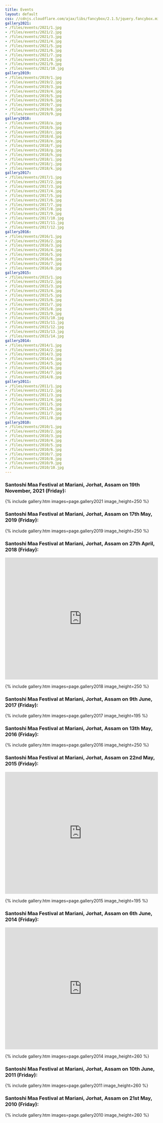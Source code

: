 ```yaml
---
title: Events
layout: default
css: //cdnjs.cloudflare.com/ajax/libs/fancybox/2.1.5/jquery.fancybox.min.css
gallery2021:
- /files/events/2021/1.jpg
- /files/events/2021/2.jpg
- /files/events/2021/3.jpg
- /files/events/2021/4.jpg
- /files/events/2021/5.jpg
- /files/events/2021/6.jpg
- /files/events/2021/7.jpg
- /files/events/2021/8.jpg
- /files/events/2021/9.jpg
- /files/events/2021/10.jpg
gallery2019:
- /files/events/2019/1.jpg
- /files/events/2019/2.jpg
- /files/events/2019/3.jpg
- /files/events/2019/4.jpg
- /files/events/2019/5.jpg
- /files/events/2019/6.jpg
- /files/events/2019/7.jpg
- /files/events/2019/8.jpg
- /files/events/2019/9.jpg
gallery2018:
- /files/events/2018/a.jpg
- /files/events/2018/b.jpg
- /files/events/2018/c.jpg
- /files/events/2018/d.jpg
- /files/events/2018/e.jpg
- /files/events/2018/f.jpg
- /files/events/2018/g.jpg
- /files/events/2018/h.jpg
- /files/events/2018/i.jpg
- /files/events/2018/j.jpg
- /files/events/2018/k.jpg
gallery2017:
- /files/events/2017/1.jpg
- /files/events/2017/2.jpg
- /files/events/2017/3.jpg
- /files/events/2017/4.jpg
- /files/events/2017/5.jpg
- /files/events/2017/6.jpg
- /files/events/2017/7.jpg
- /files/events/2017/8.jpg
- /files/events/2017/9.jpg
- /files/events/2017/10.jpg
- /files/events/2017/11.jpg
- /files/events/2017/12.jpg
gallery2016:
- /files/events/2016/1.jpg
- /files/events/2016/2.jpg
- /files/events/2016/3.jpg
- /files/events/2016/4.jpg
- /files/events/2016/5.jpg
- /files/events/2016/6.jpg
- /files/events/2016/7.jpg
- /files/events/2016/8.jpg
gallery2015:
- /files/events/2015/1.jpg
- /files/events/2015/2.jpg
- /files/events/2015/3.jpg
- /files/events/2015/4.jpg
- /files/events/2015/5.jpg
- /files/events/2015/6.jpg
- /files/events/2015/7.jpg
- /files/events/2015/8.jpg
- /files/events/2015/9.jpg
- /files/events/2015/10.jpg
- /files/events/2015/11.jpg
- /files/events/2015/12.jpg
- /files/events/2015/13.jpg
- /files/events/2015/14.jpg
gallery2014:
- /files/events/2014/1.jpg
- /files/events/2014/2.jpg
- /files/events/2014/3.jpg
- /files/events/2014/4.jpg
- /files/events/2014/5.jpg
- /files/events/2014/6.jpg
- /files/events/2014/7.jpg
- /files/events/2014/8.jpg
gallery2011:
- /files/events/2011/1.jpg
- /files/events/2011/2.jpg
- /files/events/2011/3.jpg
- /files/events/2011/4.jpg
- /files/events/2011/5.jpg
- /files/events/2011/6.jpg
- /files/events/2011/7.jpg
- /files/events/2011/8.jpg
gallery2010:
- /files/events/2010/1.jpg
- /files/events/2010/2.jpg
- /files/events/2010/3.jpg
- /files/events/2010/4.jpg
- /files/events/2010/5.jpg
- /files/events/2010/6.jpg
- /files/events/2010/7.jpg
- /files/events/2010/8.jpg
- /files/events/2010/9.jpg
- /files/events/2010/10.jpg
---
```


### Santoshi Maa Festival at Mariani, Jorhat, Assam on 19th November, 2021 (Friday):

{% include gallery.htm images=page.gallery2021 image_height=250 %}

### Santoshi Maa Festival at Mariani, Jorhat, Assam on 17th May, 2019 (Friday):

{% include gallery.htm images=page.gallery2019 image_height=250 %}

### Santoshi Maa Festival at Mariani, Jorhat, Assam on 27th April, 2018 (Friday):

<iframe width="100%" height="400" src="https://www.youtube.com/embed/lMZ3rbHPLGA" frameborder="0" allowfullscreen></iframe>

{% include gallery.htm images=page.gallery2018 image_height=250 %}

### Santoshi Maa Festival at Mariani, Jorhat, Assam on 9th June, 2017 (Friday):

{% include gallery.htm images=page.gallery2017 image_height=195 %}

### Santoshi Maa Festival at Mariani, Jorhat, Assam on 13th May, 2016 (Friday):

{% include gallery.htm images=page.gallery2016 image_height=250 %}

### Santoshi Maa Festival at Mariani, Jorhat, Assam on 22nd May, 2015 (Friday):

<iframe width="100%" height="400" src="https://www.youtube.com/embed/-1cMSFikgUs" frameborder="0" allowfullscreen></iframe>

{% include gallery.htm images=page.gallery2015 image_height=195 %}

### Santoshi Maa Festival at Mariani, Jorhat, Assam on 6th June, 2014 (Friday):

<iframe width="100%" height="400" src="https://www.youtube.com/embed/3sqCtBgHbFQ" frameborder="0" allowfullscreen></iframe>

{% include gallery.htm images=page.gallery2014 image_height=260 %}

### Santoshi Maa Festival at Mariani, Jorhat, Assam on 10th June, 2011 (Friday):

{% include gallery.htm images=page.gallery2011 image_height=260 %}

### Santoshi Maa Festival at Mariani, Jorhat, Assam on 21st May, 2010 (Friday):

{% include gallery.htm images=page.gallery2010 image_height=260 %}

<script src="//cdnjs.cloudflare.com/ajax/libs/jquery/1.10.2/jquery.min.js"></script>
<script src="//cdnjs.cloudflare.com/ajax/libs/fancybox/2.1.5/jquery.fancybox.min.js"></script>
<script>$(document).ready(function() { $(".gallery-images a").fancybox(); });</script>

